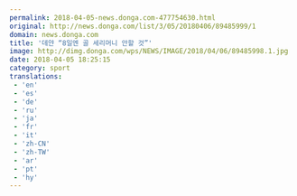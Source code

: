 ```yaml
---
permalink: 2018-04-05-news.donga.com-477754630.html
original: http://news.donga.com/list/3/05/20180406/89485999/1
domain: news.donga.com
title: '데얀 “8일엔 골 세리머니 안할 것”'
image: http://dimg.donga.com/wps/NEWS/IMAGE/2018/04/06/89485998.1.jpg
date: 2018-04-05 18:25:15
category: sport
translations: 
 - 'en'
 - 'es'
 - 'de'
 - 'ru'
 - 'ja'
 - 'fr'
 - 'it'
 - 'zh-CN'
 - 'zh-TW'
 - 'ar'
 - 'pt'
 - 'hy'
---
```


